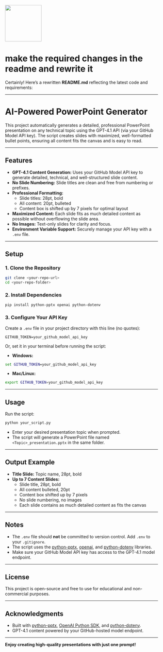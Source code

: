 <img src="https://r2cdn.perplexity.ai/pplx-full-logo-primary-dark%402x.png" class="logo" width="120"/>

# make the required changes in the readme and rewrite it

Certainly! Here’s a rewritten **README.md** reflecting the latest code and requirements:

---

# AI-Powered PowerPoint Generator

This project automatically generates a detailed, professional PowerPoint presentation on any technical topic using the GPT-4.1 API (via your GitHub Model API key).
The script creates slides with maximized, well-formatted bullet points, ensuring all content fits the canvas and is easy to read.

---

## Features

- **GPT-4.1 Content Generation:** Uses your GitHub Model API key to generate detailed, technical, and well-structured slide content.
- **No Slide Numbering:** Slide titles are clean and free from numbering or prefixes.
- **Professional Formatting:**
    - Slide titles: 28pt, bold
    - All content: 20pt, bulleted
    - Content box is shifted up by 7 pixels for optimal layout
- **Maximized Content:** Each slide fits as much detailed content as possible without overflowing the slide area.
- **No Images:** Text-only slides for clarity and focus.
- **Environment Variable Support:** Securely manage your API key with a `.env` file.

---

## Setup

### 1. Clone the Repository

```bash
git clone <your-repo-url>
cd <your-repo-folder>
```


### 2. Install Dependencies

```bash
pip install python-pptx openai python-dotenv
```


### 3. Configure Your API Key

Create a `.env` file in your project directory with this line (no quotes):

```
GITHUB_TOKEN=your_github_model_api_key
```

Or, set it in your terminal before running the script:

- **Windows:**

```cmd
set GITHUB_TOKEN=your_github_model_api_key
```

- **Mac/Linux:**

```bash
export GITHUB_TOKEN=your_github_model_api_key
```


---

## Usage

Run the script:

```bash
python your_script.py
```

- Enter your desired presentation topic when prompted.
- The script will generate a PowerPoint file named `<Topic>_presentation.pptx` in the same folder.

---

## Output Example

- **Title Slide:** Topic name, 28pt, bold
- **Up to 7 Content Slides:**
    - Slide title, 28pt, bold
    - All content bulleted, 20pt
    - Content box shifted up by 7 pixels
    - No slide numbering, no images
    - Each slide contains as much detailed content as fits the canvas

---

## Notes

- The `.env` file should **not** be committed to version control. Add `.env` to your `.gitignore`.
- The script uses the [python-pptx](https://python-pptx.readthedocs.io/), [openai](https://pypi.org/project/openai/), and [python-dotenv](https://pypi.org/project/python-dotenv/) libraries.
- Make sure your GitHub Model API key has access to the GPT-4.1 model endpoint.

---

## License

This project is open-source and free to use for educational and non-commercial purposes.

---

## Acknowledgments

- Built with [python-pptx](https://python-pptx.readthedocs.io/), [OpenAI Python SDK](https://pypi.org/project/openai/), and [python-dotenv](https://pypi.org/project/python-dotenv/).
- GPT-4.1 content powered by your GitHub-hosted model endpoint.

---

**Enjoy creating high-quality presentations with just one prompt!**


